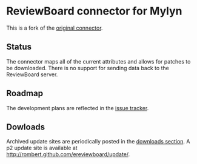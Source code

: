 ReviewBoard connector for Mylyn
===============================

This is a fork of the [original connector](http://github.com/mknittig/ereviewboard).

Status
------

The connector maps all of the current attributes and allows for patches to be downloaded.
There is no support for sending data back to the ReviewBoard server.

Roadmap
-------

The development plans are reflected in the [issue tracker](ereviewboard/issues).

Dowloads
--------

Archived update sites are periodically posted in the [downloads section](ereviewboard/archives/master). 
A p2 update site is available at http://rombert.github.com/ereviewboard/update/.
